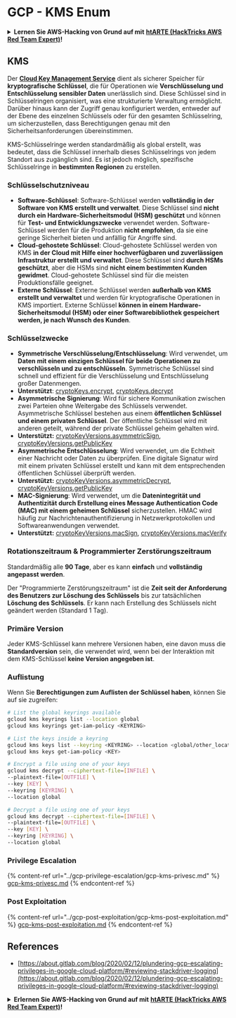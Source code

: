 # GCP - KMS Enum

<details>

<summary><strong>Lernen Sie AWS-Hacking von Grund auf mit</strong> <a href="https://training.hacktricks.xyz/courses/arte"><strong>htARTE (HackTricks AWS Red Team Expert)</strong></a><strong>!</strong></summary>

Andere Möglichkeiten, HackTricks zu unterstützen:

* Wenn Sie Ihr **Unternehmen in HackTricks beworben sehen möchten** oder **HackTricks als PDF herunterladen möchten**, überprüfen Sie die [**ABONNEMENTPLÄNE**](https://github.com/sponsors/carlospolop)!
* Holen Sie sich das [**offizielle PEASS & HackTricks-Merch**](https://peass.creator-spring.com)
* Entdecken Sie [**The PEASS Family**](https://opensea.io/collection/the-peass-family), unsere Sammlung exklusiver [**NFTs**](https://opensea.io/collection/the-peass-family)
* **Treten Sie der** 💬 [**Discord-Gruppe**](https://discord.gg/hRep4RUj7f) oder der [**Telegram-Gruppe**](https://t.me/peass) bei oder **folgen** Sie mir auf **Twitter** 🐦 [**@carlospolopm**](https://twitter.com/carlospolopm)**.**
* **Teilen Sie Ihre Hacking-Tricks, indem Sie PRs an die** [**HackTricks**](https://github.com/carlospolop/hacktricks) und [**HackTricks Cloud**](https://github.com/carlospolop/hacktricks-cloud) Github-Repositories einreichen.

</details>

## KMS

Der [**Cloud Key Management Service**](https://cloud.google.com/kms/docs/) dient als sicherer Speicher für **kryptografische Schlüssel**, die für Operationen wie **Verschlüsselung und Entschlüsselung sensibler Daten** unerlässlich sind. Diese Schlüssel sind in Schlüsselringen organisiert, was eine strukturierte Verwaltung ermöglicht. Darüber hinaus kann der Zugriff genau konfiguriert werden, entweder auf der Ebene des einzelnen Schlüssels oder für den gesamten Schlüsselring, um sicherzustellen, dass Berechtigungen genau mit den Sicherheitsanforderungen übereinstimmen.

KMS-Schlüsselringe werden standardmäßig als global erstellt, was bedeutet, dass die Schlüssel innerhalb dieses Schlüsselrings von jedem Standort aus zugänglich sind. Es ist jedoch möglich, spezifische Schlüsselringe in **bestimmten Regionen** zu erstellen.

### Schlüsselschutzniveau

* **Software-Schlüssel**: Software-Schlüssel werden **vollständig in der Software von KMS erstellt und verwaltet**. Diese Schlüssel sind **nicht durch ein Hardware-Sicherheitsmodul (HSM) geschützt** und können für **Test- und Entwicklungszwecke** verwendet werden. Software-Schlüssel werden für die Produktion **nicht empfohlen**, da sie eine geringe Sicherheit bieten und anfällig für Angriffe sind.
* **Cloud-gehostete Schlüssel**: Cloud-gehostete Schlüssel werden von KMS **in der Cloud mit Hilfe einer hochverfügbaren und zuverlässigen Infrastruktur erstellt und verwaltet**. Diese Schlüssel sind **durch HSMs geschützt**, aber die HSMs sind **nicht einem bestimmten Kunden gewidmet**. Cloud-gehostete Schlüssel sind für die meisten Produktionsfälle geeignet.
* **Externe Schlüssel**: Externe Schlüssel werden **außerhalb von KMS erstellt und verwaltet** und werden für kryptografische Operationen in KMS importiert. Externe Schlüssel **können in einem Hardware-Sicherheitsmodul (HSM) oder einer Softwarebibliothek gespeichert werden, je nach Wunsch des Kunden**.

### Schlüsselzwecke

* **Symmetrische Verschlüsselung/Entschlüsselung**: Wird verwendet, um **Daten mit einem einzigen Schlüssel für beide Operationen zu verschlüsseln und zu entschlüsseln**. Symmetrische Schlüssel sind schnell und effizient für die Verschlüsselung und Entschlüsselung großer Datenmengen.
* **Unterstützt**: [cryptoKeys.encrypt](https://cloud.google.com/kms/docs/reference/rest/v1/projects.locations.keyRings.cryptoKeys/encrypt), [cryptoKeys.decrypt](https://cloud.google.com/kms/docs/reference/rest/v1/projects.locations.keyRings.cryptoKeys/decrypt)
* **Asymmetrische Signierung**: Wird für sichere Kommunikation zwischen zwei Parteien ohne Weitergabe des Schlüssels verwendet. Asymmetrische Schlüssel bestehen aus einem **öffentlichen Schlüssel und einem privaten Schlüssel**. Der öffentliche Schlüssel wird mit anderen geteilt, während der private Schlüssel geheim gehalten wird.
* **Unterstützt:** [cryptoKeyVersions.asymmetricSign](https://cloud.google.com/kms/docs/reference/rest/v1/projects.locations.keyRings.cryptoKeys.cryptoKeyVersions/asymmetricSign), [cryptoKeyVersions.getPublicKey](https://cloud.google.com/kms/docs/reference/rest/v1/projects.locations.keyRings.cryptoKeys.cryptoKeyVersions/getPublicKey)
* **Asymmetrische Entschlüsselung**: Wird verwendet, um die Echtheit einer Nachricht oder Daten zu überprüfen. Eine digitale Signatur wird mit einem privaten Schlüssel erstellt und kann mit dem entsprechenden öffentlichen Schlüssel überprüft werden.
* **Unterstützt:** [cryptoKeyVersions.asymmetricDecrypt](https://cloud.google.com/kms/docs/reference/rest/v1/projects.locations.keyRings.cryptoKeys.cryptoKeyVersions/asymmetricDecrypt), [cryptoKeyVersions.getPublicKey](https://cloud.google.com/kms/docs/reference/rest/v1/projects.locations.keyRings.cryptoKeys.cryptoKeyVersions/getPublicKey)
* **MAC-Signierung**: Wird verwendet, um die **Datenintegrität und Authentizität durch Erstellung eines Message Authentication Code (MAC) mit einem geheimen Schlüssel** sicherzustellen. HMAC wird häufig zur Nachrichtenauthentifizierung in Netzwerkprotokollen und Softwareanwendungen verwendet.
* **Unterstützt:** [cryptoKeyVersions.macSign](https://cloud.google.com/kms/docs/reference/rest/v1/projects.locations.keyRings.cryptoKeys.cryptoKeyVersions/macSign), [cryptoKeyVersions.macVerify](https://cloud.google.com/kms/docs/reference/rest/v1/projects.locations.keyRings.cryptoKeys.cryptoKeyVersions/macVerify)

### Rotationszeitraum & Programmierter Zerstörungszeitraum

Standardmäßig alle **90 Tage**, aber es kann **einfach** und **vollständig angepasst werden**.

Der "Programmierte Zerstörungszeitraum" ist die **Zeit seit der Anforderung des Benutzers zur Löschung des Schlüssels** bis zur tatsächlichen **Löschung des Schlüssels**. Er kann nach Erstellung des Schlüssels nicht geändert werden (Standard 1 Tag).

### Primäre Version

Jeder KMS-Schlüssel kann mehrere Versionen haben, eine davon muss die **Standardversion** sein, die verwendet wird, wenn bei der Interaktion mit dem KMS-Schlüssel **keine Version angegeben ist**.

### Auflistung

Wenn Sie **Berechtigungen zum Auflisten der Schlüssel haben**, können Sie auf sie zugreifen:
```bash
# List the global keyrings available
gcloud kms keyrings list --location global
gcloud kms keyrings get-iam-policy <KEYRING>

# List the keys inside a keyring
gcloud kms keys list --keyring <KEYRING> --location <global/other_locations>
gcloud kms keys get-iam-policy <KEY>

# Encrypt a file using one of your keys
gcloud kms decrypt --ciphertext-file=[INFILE] \
--plaintext-file=[OUTFILE] \
--key [KEY] \
--keyring [KEYRING] \
--location global

# Decrypt a file using one of your keys
gcloud kms decrypt --ciphertext-file=[INFILE] \
--plaintext-file=[OUTFILE] \
--key [KEY] \
--keyring [KEYRING] \
--location global
```
### Privilege Escalation

{% content-ref url="../gcp-privilege-escalation/gcp-kms-privesc.md" %}
[gcp-kms-privesc.md](../gcp-privilege-escalation/gcp-kms-privesc.md)
{% endcontent-ref %}

### Post Exploitation

{% content-ref url="../gcp-post-exploitation/gcp-kms-post-exploitation.md" %}
[gcp-kms-post-exploitation.md](../gcp-post-exploitation/gcp-kms-post-exploitation.md)
{% endcontent-ref %}

## References

* [https://about.gitlab.com/blog/2020/02/12/plundering-gcp-escalating-privileges-in-google-cloud-platform/#reviewing-stackdriver-logging](https://about.gitlab.com/blog/2020/02/12/plundering-gcp-escalating-privileges-in-google-cloud-platform/#reviewing-stackdriver-logging)

<details>

<summary><strong>Erlernen Sie AWS-Hacking von Grund auf mit</strong> <a href="https://training.hacktricks.xyz/courses/arte"><strong>htARTE (HackTricks AWS Red Team Expert)</strong></a><strong>!</strong></summary>

Andere Möglichkeiten, HackTricks zu unterstützen:

* Wenn Sie Ihr **Unternehmen in HackTricks beworben sehen möchten** oder **HackTricks im PDF-Format herunterladen möchten**, überprüfen Sie die [**ABONNEMENTPLÄNE**](https://github.com/sponsors/carlospolop)!
* Holen Sie sich das [**offizielle PEASS & HackTricks-Merch**](https://peass.creator-spring.com)
* Entdecken Sie [**The PEASS Family**](https://opensea.io/collection/the-peass-family), unsere Sammlung exklusiver [**NFTs**](https://opensea.io/collection/the-peass-family)
* **Treten Sie der** 💬 [**Discord-Gruppe**](https://discord.gg/hRep4RUj7f) oder der [**Telegram-Gruppe**](https://t.me/peass) bei oder **folgen** Sie mir auf **Twitter** 🐦 [**@carlospolopm**](https://twitter.com/carlospolopm)**.**
* **Teilen Sie Ihre Hacking-Tricks, indem Sie PRs an die** [**HackTricks**](https://github.com/carlospolop/hacktricks) und [**HackTricks Cloud**](https://github.com/carlospolop/hacktricks-cloud) GitHub-Repositories einreichen.

</details>
